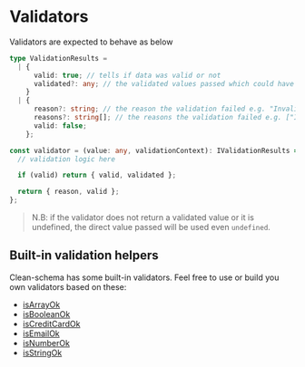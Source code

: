 # Validators

Validators are expected to behave as below

```ts
type ValidationResults =
  | {
      valid: true; // tells if data was valid or not
      validated?: any; // the validated values passed which could have been formated in the custom validator (i.e made ready for the db)
    }
  | {
      reason?: string; // the reason the validation failed e.g. "Invalid name"
      reasons?: string[]; // the reasons the validation failed e.g. ["Invalid name", "Special characters are not allowed"] or ["Invalid name"]
      valid: false;
    };

const validator = (value: any, validationContext): IValidationResults => {
  // validation logic here

  if (valid) return { valid, validated };

  return { reason, valid };
};
```

> N.B: if the validator does not return a validated value or it is undefined, the direct value passed will be used even `undefined`.

## Built-in validation helpers

Clean-schema has some built-in validators. Feel free to use or build you own validators based on these:

- [isArrayOk](./isArrayOk.md)
- [isBooleanOk](./isBooleanOk.md)
- [isCreditCardOk](./isCreditCardOk.md)
- [isEmailOk](./isEmailOk.md)
- [isNumberOk](./isNumberOk.md)
- [isStringOk](./isStringOk.md)
